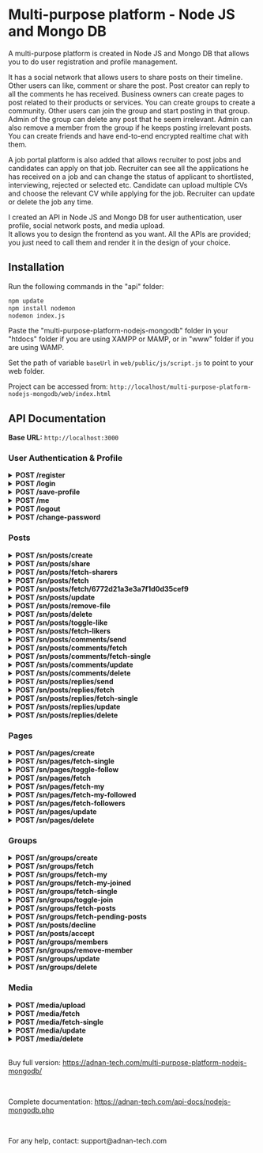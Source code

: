 # Multi-purpose platform - Node JS and Mongo DB

A multi-purpose platform is created in Node JS and Mongo DB that allows you to do user registration and profile management.

It has a social network that allows users to share posts on their timeline. Other users can like, comment or share the post. Post creator can reply to all the comments he has received. Business owners can create pages to post related to their products or services. You can create groups to create a community. Other users can join the group and start posting in that group. Admin of the group can delete any post that he seem irrelevant. Admin can also remove a member from the group if he keeps posting irrelevant posts. You can create friends and have end-to-end encrypted realtime chat with them.

A job portal platform is also added that allows recruiter to post jobs and candidates can apply on that job. Recruiter can see all the applications he has received on a job and can change the status of applicant to shortlisted, interviewing, rejected or selected etc. Candidate can upload multiple CVs and choose the relevant CV while applying for the job. Recruiter can update or delete the job any time.

I created an API in Node JS and Mongo DB for user authentication, user profile, social network posts, and media upload.  
It allows you to design the frontend as you want. All the APIs are provided; you just need to call them and render it in the design of your choice.

## Installation

Run the following commands in the "api" folder:

```bash
npm update
npm install nodemon
nodemon index.js
```

Paste the "multi-purpose-platform-nodejs-mongodb" folder in your "htdocs" folder if you are using XAMPP or MAMP, or in "www" folder if you are using WAMP.

Set the path of variable ```baseUrl``` in ```web/public/js/script.js``` to point to your web folder.

Project can be accessed from: `http://localhost/multi-purpose-platform-nodejs-mongodb/web/index.html`

## API Documentation

**Base URL:** `http://localhost:3000`

### User Authentication & Profile

<details>
  <summary><b>POST /register</b></summary>

**Description:** Register a new user.
### Arguments
- **name** (string): Required. Name of user.
- **email** (string): Required. Email of user.
- **password** (string): Required. Password of user.
### Example Request
```bash
curl -X POST http://localhost:3000/register \
-d "name=Adnan&email=adnan@gmail.com&password=adnan"
```
### Status Codes
- **200 OK:** Request successful.

### Response

```json
{
    "status": "success",
    "message": "Account has been registered. You can login now."
}
```
- **200 OK:** Request successful.

### Response

```json
{
    "status": "error",
    "message": "Email already exists."
}
```
</details>

<details>
  <summary><b>POST /login</b></summary>

**Description:** Logs-in a user.
### Arguments
- **email** (string): Required. Email of user.
- **password** (string): Required. Password of user.
### Example Request
```bash
curl -X POST http://localhost:3000/login \
-d "email=adnan@gmail.com&password=adnan"
```
### Status Codes
- **200 OK:** Request successful.

### Response

```json
{
    "status": "success",
    "message": "Login successfully.",
    "accessToken": "eyJhbGciOiJIUzI1NiIsInR5cCI6IkpXVCJ9.eyJ1c2VySWQiOiI2Nz",
    "user": {
        "_id": "676db209053557d2d7b23de5",
        "name": "Adnan Afzal",
        "email": "adnan@gmail.com"
    }
}
```
</details>

<details>
  <summary><b>POST /save-profile</b></summary>

**Description:** Update user name or profile image.
### Headers
- **Authorization:** Required. Bearer {token}
- **Content-Type:** Required. multipart/form-data
### Arguments
- **name** (string): Required. Name of user.
- **profileImage** (file): Optional. New profile image.
### Example Request
```bash
curl -X POST http://localhost:3000/save-profile \
-H "Authorization: Bearer eyJhbGciOiJIUzI1NiIsInR5cCI6IkpXVCJ9.eyJ1c2VySWQiOiI2Nz" \
-H "Content-Type: multipart/form-data" \
-F "profileImage=@path/to/your/file.jpg" \
-F "name=Adnan"
```
### Status Codes
- **200 OK:** Request successful.

### Response

```json
{
    "status": "success",
    "message": "Profile has been updated.",
    "profileImage": {
        "size": 577210,
        "path": "http://localhost:3000/uploads/public/profiles/Photo0032.JPG",
        "name": "Photo0032.JPG",
        "type": "image/jpeg"
    }
}
```
</details>

<details>
  <summary><b>POST /me</b></summary>

**Description:** Returns the authenticated user.
### Headers
- **Authorization:** Required. Bearer {token}
### Example Request
```bash
curl -X POST http://localhost:3000/me \
-H "Authorization: Bearer eyJhbGciOiJIUzI1NiIsInR5cCI6IkpXVCJ9.eyJ1c2VySWQiOiI2Nz"
```
### Status Codes
- **200 OK:** Request successful.

### Response

```json
{
    "status": "success",
    "message": "Data has been fetched.",
    "user": {
        "_id": "676db209053557d2d7b23de5",
        "name": "Adnan Afzal",
        "email": "adnan@gmail.com",
        "profileImage": "http://localhost:3000/uploads/public/profiles/Photo0032.JPG"
    },
    "unreadNotifications": 0
}
```
</details>

<details>
  <summary><b>POST /logout</b></summary>

**Description:** Logs-out the user.
### Headers
- **Authorization:** Required. Bearer {token}
### Example Request
```bash
curl -X POST http://localhost:3000/logout \
-H "Authorization: Bearer eyJhbGciOiJIUzI1NiIsInR5cCI6IkpXVCJ9.eyJ1c2VySWQiOiI2Nz"
```
### Status Codes
- **200 OK:** Request successful.

### Response

```json
{
    "status": "success",
    "message": "Logout successfully."
}
```
</details>

<details>
  <summary><b>POST /change-password</b></summary>

**Description:** Change password of user.
### Headers
- **Authorization:** Required. Bearer {token}
### Arguments
- **password** (string): Required. Current password of user.
- **newPassword** (string): Required. New password of user.
- **confirmPassword** (string): Required. Re-type new password.
### Example Request
```bash
curl -X POST http://localhost:3000/change-password \
-H "Authorization: Bearer eyJhbGciOiJIUzI1NiIsInR5cCI6IkpXVCJ9.eyJ1c2VySWQiOiI2Nz" \
-d "password=adnan&newPassword=adnan565&confirmPassword=adnan565"
```
### Status Codes
- **200 OK:** Request successful.

### Response

```json
{
    "status": "success",
    "message": "Password has been changed."
}
```
</details>

### Posts

<details>
  <summary><b>POST /sn/posts/create</b></summary>

**Description:** Creates a new social network post.
### Headers
- **Authorization:** Required. Bearer {token}
- **Content-Type:** Required. multipart/form-data
### Arguments
- **caption** (string): Optional. Caption of post.
- **type** (string): Required. ["post", "shared", "page", "group"]
- **pageId** (string): Optional. Page ID, in case the post is being posted on a page.
- **groupId** (string): Optional. Group ID, in case the post is being posted on a group.
- **files[]** (Array of files): Optional. Images or videos in post.
### Example Request
```bash
curl -X POST http://localhost:3000/sn/posts/create \
-H "Authorization: Bearer eyJhbGciOiJIUzI1NiIsInR5cCI6IkpXVCJ9.eyJ1c2VySWQiOiI2Nz" \
-H "Content-Type: multipart/form-data" \
-F "caption=My first post" \
-F "files[]=[@path/to/your/file.jpg]"
```
### Status Codes
- **200 OK:** Request successful.

### Response

```json
{
    "status": "success",
    "message": "Post has been created.",
    "post": {
        "_id": "6772d2573e3a7f1d0d35cefa",
        "caption": "My first post",
        "type": "post",
        "files": [
            {
                "name": "799226c3-2ef0-41ee-9dcb-3cd3f0029055.MP4",
                "size": 4545977,
                "type": "video/mp4",
                "path": "http://localhost:3000/uploads/public/posts/3cd3f0029055.MP4"
            }
        ],
        "views": 0,
        "likes": 0,
        "comments": 0,
        "shares": 0,
        "createdAt": "12/30/2024, 10:03:19 PM",
        "updatedAt": "12/30/2024, 10:03:19 PM",
        "user": {
            "_id": "676db209053557d2d7b23de5",
            "name": "Adnan Afzal",
            "email": "adnan@gmail.com",
            "profileImage": "http://localhost:3000/uploads/public/profiles/Photo0032.JPG"
        }
    }
}
```
</details>

<details>
  <summary><b>POST /sn/posts/share</b></summary>

**Description:** Shares a post on your timeline.
### Headers
- **Authorization:** Required. Bearer {token}
### Arguments
- **_id** (string): Required. ID of post that needs to be shared.
- **caption** (string): Optional. Caption of post.
### Example Request
```bash
curl -X POST http://localhost:3000/sn/posts/share \
-H "Authorization: Bearer eyJhbGciOiJIUzI1NiIsInR5cCI6IkpXVCJ9.eyJ1c2VySWQiOiI2Nz" \
-d "_id=6773799669bb298f68d9a833" \
-d "caption=Sharing"
```
### Status Codes
- **200 OK:** Request successful.

### Response

```json
{
    "status": "success",
    "message": "Post has been shared."
}
```
</details>

<details>
  <summary><b>POST /sn/posts/fetch-sharers</b></summary>

**Description:** Fetch users who has shared the post.
### Arguments
- **_id** (string): Required. ID of post.
- **page** (Integer): Required. Required for pagination.
### Example Request
```bash
curl -X POST http://localhost:3000/sn/posts/fetch-sharers \
-d "_id=6773799669bb298f68d9a833" \
-d "page=1"
```
### Status Codes
- **200 OK:** Request successful.

### Response

```json
{
    "status": "success",
    "message": "Data has been fetched.",
    "sharers": [
        {
            "_id": "67738f67d5b017474582ef02",
            "postId": "6773799669bb298f68d9a833",
            "user": {
                "_id": "676db209053557d2d7b23de5",
                "name": "Adnan Afzal",
                "email": "adnan@gmail.com",
                "profileImage": "http://localhost:3000/uploads/public/profiles/Photo0032.JPG"
            },
            "createdAt": "12/31/2024, 11:29:59 AM"
        }
    ]
}
```
</details>

<details>
  <summary><b>POST /sn/posts/fetch</b></summary>

**Description:** Fetch all the posts from social network.
### Arguments
- **userId** (string): Optional. ID of user to return that user's posts only.
- **page** (Integer): Required. Required for pagination.
### Example Request
```bash
curl -X POST http://localhost:3000/sn/posts/fetch \
-d "page=1"
```
### Status Codes
- **200 OK:** Request successful.

### Response

```json
{
    "status": "success",
    "message": "Data has been fetched.",
    "posts": [
        {
            "_id": "6773880c5c988c96aeff94f1",
            "user": {
                "_id": "676db209053557d2d7b23de5",
                "name": "Adnan Afzal",
                "email": "adnan@gmail.com",
                "profileImage": "http://localhost:3000/uploads/public/profiles/Photo0032.JPG"
            },
            "caption": "Check this out.",
            "type": "shared",
            "sharedPost": {
                "_id": "6773799669bb298f68d9a833",
                "user": {
                    "_id": "676db209053557d2d7b23de5",
                    "name": "Adnan Afzal",
                    "email": "adnan@gmail.com",
                    "profileImage": "http://localhost:3000/uploads/public/profiles/Photo0032.JPG"
                },
                "caption": "Test",
                "type": "post",
                "files": [],
                "views": 0,
                "likes": 1,
                "comments": 0,
                "shares": 1,
                "hasLiked": false,
                "createdAt": "12/31/2024, 9:56:54 AM"
            },
            "files": [
                {
                    "name": "Screenshot 2024-12-31 at 9.14. AM.png",
                    "size": 87437,
                    "type": "image/png",
                    "path": "http://localhost:3000/uploads/public/posts/6773799669bb298f68d9a833/Screenshot 2024-12-31 at 9.14. AM.png"
                }
            ],
            "views": 0,
            "likes": 1,
            "comments": 0,
            "shares": 0,
            "hasLiked": true,
            "createdAt": "12/31/2024, 10:58:36 AM"
        }
    ]
}
```
</details>

<details>
  <summary><b>POST /sn/posts/fetch/6772d21a3e3a7f1d0d35cef9</b></summary>

**Description:** Fetch single post.
### Parameters
- **_id** (string): Required. ID of post.
### Example Request
```bash
curl -X POST http://localhost:3000/sn/posts/fetch/6772d21a3e3a7f1d0d35cef9
```
### Status Codes
- **200 OK:** Request successful.

### Response

```json
{
    "status": "success",
    "message": "Data has been fetched.",
    "posts": [
        {
            "_id": "6772d21a3e3a7f1d0d35cef9",
            "user": {
                "_id": "676db209053557d2d7b23de5",
                "name": "Adnan Afzal",
                "email": "adnan@gmail.com",
                "profileImage": "http://localhost:3000/uploads/public/profiles/Photo0032.JPG"
            },
            "caption": "test",
            "type": "post",
            "files": [],
            "views": 0,
            "likes": 0,
            "comments": 0,
            "shares": 0,
            "hasLiked": false,
            "createdAt": "12/30/2024, 10:02:18 PM"
        }
    ]
}
```
</details>

<details>
  <summary><b>POST /sn/posts/update</b></summary>

**Description:** Updates a post.
### Headers
- **Authorization:** Required. Bearer {token}
- **Content-Type:** Required. multipart/form-data
### Arguments
- **_id** (string): Required. ID of post that needs to be updated.
- **caption** (string): Optional. Caption of post.
- **files[]** ( Array of files): Optional. Images or videos in post.
### Example Request
```bash
curl -X POST http://localhost:3000/sn/posts/update \
-H "Authorization: Bearer eyJhbGciOiJIUzI1NiIsInR5cCI6IkpXVCJ9.eyJ1c2VySWQiOiI2Nz" \
-H "Content-Type: multipart/form-data" \
-F "caption=My updated post" \
-F "files[]=[@path/to/your/file.jpg]"
```
### Status Codes
- **200 OK:** Request successful.

### Response

```json
{
    "status": "success",
    "message": "Post has been updated."
}
```
</details>

<details>
  <summary><b>POST /sn/posts/remove-file</b></summary>

**Description:** Removes a file from the post.
### Headers
- **Authorization:** Required. Bearer {token}
### Arguments
- **_id** (string): Required. ID of post.
- **path** (string): Optional. The path of file.
### Example Request
```bash
curl -X POST http://localhost:3000/sn/posts/remove-file \
-H "Authorization: Bearer eyJhbGciOiJIUzI1NiIsInR5cCI6IkpXVCJ9.eyJ1c2VySWQiOiI2Nz" \
-d "_id=6772d21a3e3a7f1d0d35cef9" \
-d "path=http://localhost:3000/uploads/public/posts/6772d21a3e3a7f1d0d35cef9/image.png"
```
### Status Codes
- **200 OK:** Request successful.

### Response

```json
{
    "status": "success",
    "message": "File has been removed."
}
```
</details>

<details>
  <summary><b>POST /sn/posts/delete</b></summary>

**Description:** Delete the post.
### Headers
- **Authorization:** Required. Bearer {token}
### Arguments
- **_id** (string): Required. ID of post.
### Example Request
```bash
curl -X POST http://localhost:3000/sn/posts/delete \
-H "Authorization: Bearer eyJhbGciOiJIUzI1NiIsInR5cCI6IkpXVCJ9.eyJ1c2VySWQiOiI2Nz" \
-d "_id=6772d21a3e3a7f1d0d35cef9"
```
### Status Codes
- **200 OK:** Request successful.

### Response

```json
{
    "status": "success",
    "message": "Post has been deleted."
}
```
</details>

<details>
  <summary><b>POST /sn/posts/toggle-like</b></summary>

**Description:** Likes or dislikes a post.
### Headers
- **Authorization:** Required. Bearer {token}
### Arguments
- **_id** (string): Required. ID of post.
### Example Request
```bash
curl -X POST http://localhost:3000/sn/posts/toggle-like \
-H "Authorization: Bearer eyJhbGciOiJIUzI1NiIsInR5cCI6IkpXVCJ9.eyJ1c2VySWQiOiI2Nz" \
-d "_id=6772d334ace8f55f58cc3883"
```
### Status Codes
- **200 OK:** Request successful.

### Response

```json
{
    "status": "success",
    "message": "Post has been liked.",
    "type": "liked"
}
```
</details>

<details>
  <summary><b>POST /sn/posts/fetch-likers</b></summary>

**Description:** Fetch all the people who has liked a post.
### Arguments
- **_id** (string): Required. ID of post.
- **page** (Integer): Required. Required for pagination.
### Example Request
```bash
curl -X POST http://localhost:3000/sn/posts/fetch-likers \
-d "_id=6772d334ace8f55f58cc3883" \
-d "page=1"
```
### Status Codes
- **200 OK:** Request successful.

### Response

```json
{
    "status": "success",
    "message": "Data has been fetched.",
    "likers": [
        {
            "_id": "6772d4f76e772a8eff70bb40",
            "user": {
                "_id": "676db209053557d2d7b23de5",
                "name": "Adnan Afzal",
                "email": "adnan@gmail.com",
                "profileImage": "http://localhost:3000/uploads/public/profiles/Photo0032.JPG"
            },
            "createdAt": "12/30/2024, 10:14:31 PM"
        }
    ]
}
```
</details>

<details>
  <summary><b>POST /sn/posts/comments/send</b></summary>

**Description:** Post a comment on a post.
### Headers
- **Authorization:** Required. Bearer {token}
### Arguments
- **_id** (string): Required. ID of post.
- **comment** (string): Required. Comment to be posted.
### Example Request
```bash
curl -X POST http://localhost:3000/sn/posts/comments/send \
-H "Authorization: Bearer eyJhbGciOiJIUzI1NiIsInR5cCI6IkpXVCJ9.eyJ1c2VySWQiOiI2Nz" \
-d "_id=6772d334ace8f55f58cc3883" \
-d "comment=nice"
```
### Status Codes
- **200 OK:** Request successful.

### Response

```json
{
    "status": "success",
    "message": "Comment has been posted.",
    "comment": {
        "_id": "6772d6e66e772a8eff70bb42",
        "user": {
            "_id": "676db209053557d2d7b23de5",
            "name": "Adnan Afzal",
            "profileImage": "http://localhost:3000/uploads/public/profiles/Photo0032.JPG"
        },
        "comment": "nice",
        "replies": 0,
        "createdAt": "12/30/2024, 10:22:46 PM"
    }
}
```
</details>

<details>
  <summary><b>POST /sn/posts/comments/fetch</b></summary>

**Description:** Fetch comments posted on a post.
### Arguments
- **_id** (string): Required. ID of post.
- **page** (Integer): Required. Required for pagination.
### Example Request
```bash
curl -X POST http://localhost:3000/sn/posts/comments/fetch \
-d "_id=6772d334ace8f55f58cc3883" \
-d "page=1"
```
### Status Codes
- **200 OK:** Request successful.

### Response

```json
{
    "status": "success",
    "message": "Comments has been fetched.",
    "comments": [
        {
            "_id": "6772d6e66e772a8eff70bb42",
            "user": {
                "_id": "676db209053557d2d7b23de5",
                "name": "Adnan Afzal",
                "profileImage": "http://localhost:3000/uploads/public/profiles/Photo0032.JPG"
            },
            "comment": "nice",
            "replies": 1,
            "repliesArr": [
                {
                    "_id": "6772d90e6e772a8eff70bb44",
                    "user": {
                        "_id": "676db209053557d2d7b23de5",
                        "name": "Adnan Afzal",
                        "profileImage": "http://localhost:3000/uploads/public/profiles/Photo0032.JPG"
                    },
                    "reply": "Thanks.",
                    "createdAt": "12/30/2024, 10:31:58 PM"
                }
            ],
            "createdAt": "12/30/2024, 10:22:46 PM"
        }
    ]
}
```
</details>

<details>
  <summary><b>POST /sn/posts/comments/fetch-single</b></summary>

**Description:** Fetch single comment.
### Arguments
- **_id** (string): Required. ID of post.
- **page** (Integer): Required. Required for pagination.
### Example Request
```bash
curl -X POST http://localhost:3000/sn/posts/comments/fetch-single \
-d "_id=6772d6e66e772a8eff70bb42" \
-d "page=1"
```
### Status Codes
- **200 OK:** Request successful.

### Response

```json
{
    "status": "success",
    "message": "Comment has been fetched.",
    "comment": {
        "_id": "6772d6e66e772a8eff70bb42",
        "user": {
            "_id": "676db209053557d2d7b23de5",
            "name": "Adnan Afzal",
            "profileImage": "http://localhost:3000/uploads/public/profiles/Photo0032.JPG"
        },
        "comment": "nice",
        "replies": 1,
        "repliesArr": [
            {
                "_id": "6772d90e6e772a8eff70bb44",
                "user": {
                    "_id": "676db209053557d2d7b23de5",
                    "name": "Adnan Afzal",
                    "profileImage": "http://localhost:3000/uploads/public/profiles/Photo0032.JPG"
                },
                "reply": "Thanks.",
                "createdAt": "12/30/2024, 10:31:58 PM"
            }
        ],
        "createdAt": "12/30/2024, 10:22:46 PM"
    }
}
```
</details>

<details>
  <summary><b>POST /sn/posts/comments/update</b></summary>

**Description:** Updates a comment.
### Headers
- **Authorization:** Required. Bearer {token}
### Arguments
- **_id** (string): Required. ID of comment.
- **comment** (string): Required. Updated comment text.
### Example Request
```bash
curl -X POST http://localhost:3000/sn/posts/comments/update \
-H "Authorization: Bearer eyJhbGciOiJIUzI1NiIsInR5cCI6IkpXVCJ9.eyJ1c2VySWQiOiI2Nz" \
-d "_id=6772d6e66e772a8eff70bb42" \
-d "comment=nice"
```
### Status Codes
- **200 OK:** Request successful.

### Response

```json
{
    "status": "success",
    "message": "Comment has been updated."
}
```
</details>

<details>
  <summary><b>POST /sn/posts/comments/delete</b></summary>

**Description:** Deletes my comment.
### Headers
- **Authorization:** Required. Bearer {token}
### Arguments
- **_id** (string): Required. ID of comment.
### Example Request
```bash
curl -X POST http://localhost:3000/sn/posts/comments/delete \
-H "Authorization: Bearer eyJhbGciOiJIUzI1NiIsInR5cCI6IkpXVCJ9.eyJ1c2VySWQiOiI2Nz" \
-d "caption=6772d6e66e772a8eff70bb42"
```
### Status Codes
- **200 OK:** Request successful.

### Response

```json
{
    "status": "success",
    "message": "Comment has been deleted."
}
```
</details>

<details>
  <summary><b>POST /sn/posts/replies/send</b></summary>

**Description:** Sends a reply to a comment.
### Headers
- **Authorization:** Required. Bearer {token}
### Arguments
- **_id** (string): Required. ID of comment.
- **reply** (string): Required. Reply to be posted.
### Example Request
```bash
curl -X POST http://localhost:3000/sn/posts/replies/send \
-H "Authorization: Bearer eyJhbGciOiJIUzI1NiIsInR5cCI6IkpXVCJ9.eyJ1c2VySWQiOiI2Nz" \
-d "_id=6772d6e66e772a8eff70bb42" \
-d "reply=Thanks."
```
### Status Codes
- **200 OK:** Request successful.

### Response

```json
{
    "status": "success",
    "message": "Reply has been posted.",
    "reply": {
        "_id": "6772d90e6e772a8eff70bb44",
        "user": {
            "_id": "676db209053557d2d7b23de5",
            "name": "Adnan Afzal",
            "profileImage": "http://localhost:3000/uploads/public/profiles/Photo0032.JPG"
        },
        "reply": "Thanks.",
        "createdAt": "12/30/2024, 10:31:58 PM"
    }
}
```
</details>

<details>
  <summary><b>POST /sn/posts/replies/fetch</b></summary>

**Description:** Fetch replies on a comment.
### Arguments
- **_id** (string): Required. ID of comment.
- **page** (Integer): Required. Required for pagination.
### Example Request
```bash
curl -X POST http://localhost:3000/sn/posts/replies/fetch \
-d "_id=677243747242a14a24bbf0e4" \
-d "page=1"
```
### Status Codes
- **200 OK:** Request successful.

### Response

```json
{
    "status": "success",
    "message": "Reply has been fetched.",
    "replies": [{
        "_id": "677243747242a14a24bbf0e4",
        "user": {
            "_id": "676db209053557d2d7b23de5",
            "name": "Adnan Afzal",
            "profileImage": "http://localhost:3000/uploads/public/profiles/Photo0032.JPG"
        },
        "reply": "Thanks.",
        "comment": "Nice.",
        "createdAt": "12/30/2024, 11:53:40 AM"
    }]
}
```
</details>

<details>
  <summary><b>POST /sn/posts/replies/fetch-single</b></summary>

**Description:** Fetch single reply on a comment.
### Arguments
- **_id** (string): Required. ID of comment.
- **page** (Integer): Required. Required for pagination.
### Example Request
```bash
curl -X POST http://localhost:3000/sn/posts/replies/fetch-single \
-d "_id=677243747242a14a24bbf0e4" \
-d "page=1"
```
### Status Codes
- **200 OK:** Request successful.

### Response

```json
{
    "status": "success",
    "message": "Reply has been fetched.",
    "reply": {
        "_id": "677243747242a14a24bbf0e4",
        "user": {
            "_id": "676db209053557d2d7b23de5",
            "name": "Adnan Afzal",
            "profileImage": "http://localhost:3000/uploads/public/profiles/Photo0032.JPG"
        },
        "reply": "Thanks.",
        "comment": "Nice.",
        "createdAt": "12/30/2024, 11:53:40 AM"
    }
}
```
</details>

<details>
  <summary><b>POST /sn/posts/replies/update</b></summary>

**Description:** Update your reply.
### Headers
- **Authorization:** Required. Bearer {token}
### Arguments
- **_id** (string): Required. ID of reply.
- **reply** (string): Required. Updated reply text.
### Example Request
```bash
curl -X POST http://localhost:3000/sn/posts/replies/update \
-H "Authorization: Bearer eyJhbGciOiJIUzI1NiIsInR5cCI6IkpXVCJ9.eyJ1c2VySWQiOiI2Nz" \
-d "_id=677243747242a14a24bbf0e4" \
-d "reply=Nice"
```
### Status Codes
- **200 OK:** Request successful.

### Response

```json
{
    "status": "success",
    "message": "Reply has been updated."
}
```
</details>

<details>
  <summary><b>POST /sn/posts/replies/delete</b></summary>

**Description:** Delete my reply.
### Headers
- **Authorization:** Required. Bearer {token}
### Arguments
- **_id** (string): Required. ID of reply.
### Example Request
```bash
curl -X POST http://localhost:3000/sn/posts/replies/delete \
-H "Authorization: Bearer eyJhbGciOiJIUzI1NiIsInR5cCI6IkpXVCJ9.eyJ1c2VySWQiOiI2Nz" \
-d "caption=677243747242a14a24bbf0e4"
```
### Status Codes
- **200 OK:** Request successful.

### Response

```json
{
    "status": "success",
    "message": "Reply has been deleted."
}
```
</details>

### Pages

<details>
  <summary><b>POST /sn/pages/create</b></summary>

**Description:** Creates a new page.
### Headers
- **Authorization:** Required. Bearer {token}
- **Content-Type:** Required. multipart/form-data
### Arguments
- **name** (string): Required. Name of the page.
- **description** (string): Required. A little description about the page.
- **image** (file): Required. Cover photo for the page.
### Example Request
```bash
curl -X POST http://localhost:3000/sn/pages/create \
-H "Authorization: Bearer eyJhbGciOiJIUzI1NiIsInR5cCI6IkpXVCJ9.eyJ1c2VySWQiOiI2Nz" \
-H "Content-Type: multipart/form-data" \
-F "name=My page" \
-F "description=My page" \
-F "image=@path/to/your/file.jpg"
```
### Status Codes
- **200 OK:** Request successful.

### Response

```json
{
    "status": "success",
    "message": "Page has been created.",
    "page": {
        "_id": "67790963dd4859ee4d380471",
        "name": "My page",
        "description": "My page",
        "userId": "677501e0300a154edcd8f40c",
        "followers": 0,
        "image": {
            "path": "http://localhost:3000/uploads/public/pages/8126855cd4c9.png",
            "name": "Photo0032.JPG",
            "size": 577210
        },
        "createdAt": "Sat, 04 Jan 2025 10:11:47 GMT",
        "updatedAt": "Sat, 04 Jan 2025 10:11:47 GMT",
    }
}
```
</details>

<details>
  <summary><b>POST /sn/pages/fetch-single</b></summary>

**Description:** Fetch detail of a page.
### Headers
- **Authorization:** Optional. Bearer {token}
### Arguments
- **_id** (string): Required. ID of page.
- **page** (Integer): Required. Required for pagination.
### Example Request
```bash
curl -X POST http://localhost:3000/sn/pages/fetch-single \
-d "_id=67790963dd4859ee4d380471" \
-d "page=1"
```
### Status Codes
- **200 OK:** Request successful.

### Response

```json
{
    "status": "success",
    "message": "Data has been fetched.",
    "page": {
        "_id": "67790963dd4859ee4d380471",
        "name": "test",
        "description": "test",
        "user": {
            "_id": "677501e0300a154edcd8f40c",
            "name": "Adnan",
            "profileImage": "http://localhost:3000/uploads/public/profiles/IMG_1130.jpg"
        },
        "followersCount": 1,
        "image": "http://localhost:3000/uploads/public/pages/8126855cd4c9.png",
        "isFollowing": true,
        "isMyPage": true,
        "createdAt": "1/4/2025, 3:11:47 PM",
        "followers": [
            {
                "_id": "67790b4bb593e623fe120e72",
                "userId": "677501e0300a154edcd8f40c",
                "name": "Adnan",
                "profileImage": "http://localhost:3000/uploads/public/profiles/IMG_1130.jpg",
                "createdAt": "1/4/2025, 3:19:55 PM"
            }
        ],
        "posts": [
            {
                "_id": "67790acadd4859ee4d380472",
                "user": {
                    "_id": "677501e0300a154edcd8f40c",
                    "name": "Adnan",
                    "email": "adnan@gmail.com",
                    "profileImage": "http://localhost:3000/uploads/public/profiles/IMG_1130.jpg"
                },
                "caption": "Post in page.",
                "type": "page",
                "sharedPost": null,
                "files": [],
                "views": 0,
                "likes": 0,
                "comments": 0,
                "shares": 0,
                "hasLiked": false,
                "createdAt": "1/4/2025, 3:17:46 PM",
                "page": {
                    "_id": "67790963dd4859ee4d380471",
                    "name": "test",
                    "followers": 1,
                    "image": "http://localhost:3000/uploads/public/pages/8126855cd4c9.png"
                }
            }
        ]
    }
}
```
</details>

<details>
  <summary><b>POST /sn/pages/toggle-follow</b></summary>

**Description:** Follow or unfollow a page.
### Headers
- **Authorization:** Required. Bearer {token}
### Arguments
- **_id** (string): Required. ID of page.
### Example Request
```bash
curl -X POST http://localhost:3000/sn/pages/toggle-follow \
-H "Authorization: Bearer eyJhbGciOiJIUzI1NiIsInR5cCI6IkpXVCJ9.eyJ1c2VySWQiOiI2Nz" \
-d "_id=67790963dd4859ee4d380471"
```
### Status Codes
- **200 OK:** Request successful.

### Response

```json
{
    "status": "success",
    "message": "Page has been followed."
}
```
</details>

<details>
  <summary><b>POST /sn/pages/fetch</b></summary>

**Description:** Fetch pages.
### Arguments
- **query** (string): Optional. Search by page name.
- **page** (Integer): Required. Required for pagination.
### Example Request
```bash
curl -X POST http://localhost:3000/sn/pages/fetch \
-d "query=test" \
-d "page=1"
```
### Status Codes
- **200 OK:** Request successful.

### Response

```json
{
    "status": "success",
    "message": "Data has been fetched.",
    "pages": [
        {
            "_id": "67790963dd4859ee4d380471",
            "name": "test",
            "description": "test",
            "status": "active",
            "userId": "677501e0300a154edcd8f40c",
            "followers": 1,
            "isFollowed": false,
            "image": "http://localhost:3000/uploads/public/pages/8126855cd4c9.png",
            "createdAt": "1/4/2025, 3:11:47 PM"
        }
    ]
}
```
</details>

<details>
  <summary><b>POST /sn/pages/fetch-my</b></summary>

**Description:** Fetch pages that I own.
### Headers
- **Authorization:** Required. Bearer {token}
### Arguments
- **query** (string): Optional. Search by page name.
- **page** (Integer): Required. Required for pagination.
### Example Request
```bash
curl -X POST http://localhost:3000/sn/pages/fetch-my \
-H "Authorization: Bearer eyJhbGciOiJIUzI1NiIsInR5cCI6IkpXVCJ9.eyJ1c2VySWQiOiI2Nz" \
-d "query=test" \
-d "page=1"
```
### Status Codes
- **200 OK:** Request successful.

### Response

```json
{
    "status": "success",
    "message": "Data has been fetched.",
    "pages": [
        {
            "_id": "67790963dd4859ee4d380471",
            "name": "test",
            "description": "test",
            "status": "active",
            "userId": "677501e0300a154edcd8f40c",
            "followers": 1,
            "isFollowed": false,
            "image": "http://localhost:3000/uploads/public/pages/8126855cd4c9.png",
            "createdAt": "1/4/2025, 3:11:47 PM"
        }
    ]
}
```
</details>

<details>
  <summary><b>POST /sn/pages/fetch-my-followed</b></summary>

**Description:** Fetch pages that I am following.
### Headers
- **Authorization:** Required. Bearer {token}
### Arguments
- **query** (string): Optional. Search by page name.
- **page** (Integer): Required. Required for pagination.
### Example Request
```bash
curl -X POST http://localhost:3000/sn/pages/fetch-my-followed \
-H "Authorization: Bearer eyJhbGciOiJIUzI1NiIsInR5cCI6IkpXVCJ9.eyJ1c2VySWQiOiI2Nz" \
-d "query=test" \
-d "page=1"
```
### Status Codes
- **200 OK:** Request successful.

### Response

```json
{
    "status": "success",
    "message": "Data has been fetched.",
    "pages": [
        {
            "_id": "67790963dd4859ee4d380471",
            "name": "test",
            "description": "test",
            "status": "active",
            "userId": "677501e0300a154edcd8f40c",
            "followers": 1,
            "isFollowed": false,
            "image": "http://localhost:3000/uploads/public/pages/8126855cd4c9.png",
            "createdAt": "1/4/2025, 3:11:47 PM"
        }
    ]
}
```
</details>

<details>
  <summary><b>POST /sn/pages/fetch-followers</b></summary>

**Description:** Fetch followers of a page.
### Arguments
- **_id** (string): Required. ID of page.
- **page** (Integer): Required. Required for pagination.
### Example Request
```bash
curl -X POST http://localhost:3000/sn/pages/fetch-followers \
-d "_id=67790963dd4859ee4d380471" \
-d "page=1"
```
### Status Codes
- **200 OK:** Request successful.

### Response

```json
{
    "status": "success",
    "message": "Data has been fetched.",
    "followers": [
        {
            "_id": "67790b4bb593e623fe120e72",
            "userId": "677501e0300a154edcd8f40c",
            "name": "Adnan",
            "profileImage": "http://localhost:3000/uploads/public/profiles/IMG_1130.jpg",
            "createdAt": "1/4/2025, 3:19:55 PM"
        }
    ]
}
```
</details>

<details>
  <summary><b>POST /sn/pages/update</b></summary>

**Description:** Update page created by you.
### Headers
- **Authorization:** Required. Bearer {token}
- **Content-Type:** Required. multipart/form-data
### Arguments
- **_id** (string): Required. ID of page that needs to be updated.
- **name** (string): Required. Name of the page.
- **description** (string): Required. A little description about the page.
- **image** (file): Optional. Cover photo for the page.
### Example Request
```bash
curl -X POST http://localhost:3000/sn/pages/update \
-H "Authorization: Bearer eyJhbGciOiJIUzI1NiIsInR5cCI6IkpXVCJ9.eyJ1c2VySWQiOiI2Nz" \
-H "Content-Type: multipart/form-data" \
-F "_id=67790963dd4859ee4d380471" \
-F "name=My page" \
-F "description=My page" \
-F "image=@path/to/your/file.jpg"
```
### Status Codes
- **200 OK:** Request successful.

### Response

```json
{
    "status": "success",
    "message": "Page has been updated.",
    "page": {
        "name": "My page",
        "description": "My page",
        "updatedAt": "Sat, 04 Jan 2025 12:26:28 GMT",
        "image": {
            "path": "http://localhost:3000/uploads/public/pages/187f9dfe4507.png",
            "name": "Photo0032.JPG",
            "size": 577210
        }
    }
}
```
</details>

<details>
  <summary><b>POST /sn/pages/delete</b></summary>

**Description:** Deletes a page.
### Headers
- **Authorization:** Required. Bearer {token}
### Arguments
- **_id** (string): Required. ID of page that needs to be deleted.
### Example Request
```bash
curl -X POST http://localhost:3000/sn/pages/delete \
-H "Authorization: Bearer eyJhbGciOiJIUzI1NiIsInR5cCI6IkpXVCJ9.eyJ1c2VySWQiOiI2Nz" \
-d "_id=67790963dd4859ee4d380471"
```
### Status Codes
- **200 OK:** Request successful.

### Response

```json
{
    "status": "success",
    "message": "Page has been deleted."
}
```
</details>

### Groups

<details>
  <summary><b>POST /sn/groups/create</b></summary>

**Description:** Creates a new group.
### Headers
- **Authorization:** Required. Bearer {token}
- **Content-Type:** Required. multipart/form-data
### Arguments
- **name** (string): Required. Name of group.
- **description** (string): Required. A little description about the group.
- **image** (file): Required. Cover photo for group.
### Example Request
```bash
curl -X POST http://localhost:3000/sn/groups/create \
-H "Authorization: Bearer eyJhbGciOiJIUzI1NiIsInR5cCI6IkpXVCJ9.eyJ1c2VySWQiOiI2Nz" \
-H "Content-Type: multipart/form-data" \
-F "name=My group" \
-F "description=This is a testing group" \
-F "image=@path/to/your/file.jpg"
```
### Status Codes
- **200 OK:** Request successful.

### Response

```json
{
    "status": "success",
    "message": "Group has been created.",
    "group": {
        "_id": "677f0d36fc4635da9658c8a7",
        "name": "My group",
        "description": "This is a testing group",
        "userId": "677501e0300a154edcd8f40c",
        "members": 0,
        "image": "http://localhost:3000/uploads/public/groups/33028df6434c.png",
        "createdAt": "Wed, 08 Jan 2025 23:41:42 GMT",
        "updatedAt": "Wed, 08 Jan 2025 23:41:42 GMT",
    }
}
```
</details>

<details>
  <summary><b>POST /sn/groups/fetch</b></summary>

**Description:** Fetch groups.
### Headers
- **Authorization:** Optional. Bearer {token}
### Arguments
- **query** (string): Optional. To search group by name.
- **page** (Integer): Required. Required for pagination.
### Example Request
```bash
curl -X POST http://localhost:3000/sn/groups/fetch \
-H "Authorization: Bearer eyJhbGciOiJIUzI1NiIsInR5cCI6IkpXVCJ9.eyJ1c2VySWQiOiI2Nz" \
-d "query=My group" \
-d "page=1"
```
### Status Codes
- **200 OK:** Request successful.

### Response

```json
{
    "status": "success",
    "message": "Data has been fetched.",
    "groups": [
        {
            "_id": "677f0d36fc4635da9658c8a7",
            "name": "My group",
            "description": "This is a testing group",
            "members": 0,
            "isJoined": false,
            "image": "http://localhost:3000/uploads/public/groups/33028df6434c.png",
            "createdAt": "1/9/2025, 4:41:42 AM"
        }
    ]
}
```
</details>

<details>
  <summary><b>POST /sn/groups/fetch-my</b></summary>

**Description:** Fetch my created groups.
### Headers
- **Authorization:** Optional. Bearer {token}
### Arguments
- **query** (string): Optional. To search group by name.
- **page** (Integer): Required. Required for pagination.
### Example Request
```bash
curl -X POST http://localhost:3000/sn/groups/fetch-my \
-H "Authorization: Bearer eyJhbGciOiJIUzI1NiIsInR5cCI6IkpXVCJ9.eyJ1c2VySWQiOiI2Nz" \
-d "query=My group" \
-d "page=1"
```
### Status Codes
- **200 OK:** Request successful.

### Response

```json
{
    "status": "success",
    "message": "Data has been fetched.",
    "groups": [
        {
            "_id": "677f0d36fc4635da9658c8a7",
            "name": "My group",
            "description": "This is a testing group",
            "members": 0,
            "isJoined": false,
            "image": "http://localhost:3000/uploads/public/groups/33028df6434c.png",
            "createdAt": "1/9/2025, 4:41:42 AM"
        }
    ]
}
```
</details>

<details>
  <summary><b>POST /sn/groups/fetch-my-joined</b></summary>

**Description:** Fetch groups I am a member of.
### Headers
- **Authorization:** Optional. Bearer {token}
### Arguments
- **query** (string): Optional. To search group by name.
- **page** (Integer): Required. Required for pagination.
### Example Request
```bash
curl -X POST http://localhost:3000/sn/groups/fetch-my-joined \
-H "Authorization: Bearer eyJhbGciOiJIUzI1NiIsInR5cCI6IkpXVCJ9.eyJ1c2VySWQiOiI2Nz" \
-d "query=My group" \
-d "page=1"
```
### Status Codes
- **200 OK:** Request successful.

### Response

```json
{
    "status": "success",
    "message": "Data has been fetched.",
    "groups": [
        {
            "_id": "677f0d36fc4635da9658c8a7",
            "name": "My group",
            "description": "This is a testing group",
            "members": 0,
            "isJoined": false,
            "image": "http://localhost:3000/uploads/public/groups/33028df6434c.png",
            "createdAt": "1/9/2025, 4:41:42 AM"
        }
    ]
}
```
</details>

<details>
  <summary><b>POST /sn/groups/fetch-single</b></summary>

**Description:** Fetch detail of the group.
### Headers
- **Authorization:** Optional. Bearer {token}
### Arguments
- **_id** (string): Required. ID of group.
- **page** (Integer): Required. Required for pagination on posts.
### Example Request
```bash
curl -X POST http://localhost:3000/sn/groups/fetch-single \
-H "Authorization: Bearer eyJhbGciOiJIUzI1NiIsInR5cCI6IkpXVCJ9.eyJ1c2VySWQiOiI2Nz" \
-d "_id=677f0d36fc4635da9658c8a7" \
-d "page=1"
```
### Status Codes
- **200 OK:** Request successful.

### Response

```json
{
    "status": "success",
    "message": "Data has been fetched.",
    "group": {
        "_id": "677f0d36fc4635da9658c8a7",
        "name": "My group",
        "description": "This is a testing group",
        "membersCount": 1,
        "image": "http://localhost:3000/uploads/public/groups/33028df6434c.png",
        "isMember": false,
        "isAdmin": true,
        "createdAt": "1/9/2025, 4:41:42 AM",
        "members": [
            {
                "_id": "677f10cb32165447fe3b1835",
                "userId": "677ce2c5444f1da568429d03",
                "name": "Adnan 3",
                "profileImage": "",
                "createdAt": "1/9/2025, 4:56:59 AM"
            }
        ],
        "posts": [
            {
                "_id": "677f105632165447fe3b1834",
                "user": {
                    "_id": "677501e0300a154edcd8f40c",
                    "name": "Adnan",
                    "email": "adnan@gmail.com",
                    "profileImage": "http://localhost:3000/uploads/public/profiles/IMG_1130.jpg"
                },
                "caption": "Test",
                "type": "group",
                "status": "published",
                "sharedPost": null,
                "files": [],
                "views": 0,
                "likes": 0,
                "comments": 0,
                "shares": 0,
                "hasLiked": false,
                "createdAt": "1/9/2025, 4:55:02 AM"
            }
        ],
        "pendingPosts": [
            {
                "_id": "677f10eb32165447fe3b1836",
                "user": {
                    "_id": "677ce2c5444f1da568429d03",
                    "name": "Adnan 3",
                    "email": "adnan3@gmail.com",
                    "profileImage": ""
                },
                "caption": "Post by member.",
                "type": "group",
                "status": "pending",
                "sharedPost": null,
                "files": [],
                "views": 0,
                "likes": 0,
                "comments": 0,
                "shares": 0,
                "hasLiked": false,
                "createdAt": "1/9/2025, 4:57:31 AM"
            }
        ],
        "pendingPostsCount": 1
    }
}
```
</details>

<details>
  <summary><b>POST /sn/groups/toggle-join</b></summary>

**Description:** Join or leave the group.
### Headers
- **Authorization:** Required. Bearer {token}
### Arguments
- **_id** (string): Required. ID of group.
### Example Request
```bash
curl -X POST http://localhost:3000/sn/groups/toggle-join \
-H "Authorization: Bearer eyJhbGciOiJIUzI1NiIsInR5cCI6IkpXVCJ9.eyJ1c2VySWQiOiI2Nz" \
-d "_id=677f0d36fc4635da9658c8a7"
```
### Status Codes
- **200 OK:** Request successful.

### Response

```json
{
    "status": "success",
    "message": "Group has been joined."
}
```
</details>

<details>
  <summary><b>POST /sn/groups/fetch-posts</b></summary>

**Description:** Fetch posts of the group.
### Headers
- **Authorization:** Optional. Bearer {token}
### Arguments
- **_id** (string): Required. ID of group.
- **page** (Integer): Required. Required for pagination.
### Example Request
```bash
curl -X POST http://localhost:3000/sn/groups/fetch-posts \
-H "Authorization: Bearer eyJhbGciOiJIUzI1NiIsInR5cCI6IkpXVCJ9.eyJ1c2VySWQiOiI2Nz" \
-d "_id=677f0d36fc4635da9658c8a7" \
-d "page=1"
```
### Status Codes
- **200 OK:** Request successful.

### Response

```json
{
    "status": "success",
    "message": "Data has been fetched.",
    "posts": [
        {
            "_id": "677f105632165447fe3b1834",
            "user": {
                "_id": "677501e0300a154edcd8f40c",
                "name": "Adnan",
                "email": "adnan@gmail.com",
                "profileImage": "http://localhost:3000/uploads/public/profiles/IMG_1130.jpg"
            },
            "caption": "Test",
            "type": "group",
            "status": "published",
            "sharedPost": null,
            "files": [],
            "views": 0,
            "likes": 0,
            "comments": 0,
            "shares": 0,
            "hasLiked": false,
            "createdAt": "1/9/2025, 4:55:02 AM"
        }
    ]
}
```
</details>

<details>
  <summary><b>POST /sn/groups/fetch-pending-posts</b></summary>

**Description:** Fetch pending posts of group members.
### Headers
- **Authorization:** Required. Bearer {token}
### Arguments
- **_id** (string): Required. ID of group.
- **page** (Integer): Required. Required for pagination.
### Example Request
```bash
curl -X POST http://localhost:3000/sn/groups/fetch-pending-posts \
-H "Authorization: Bearer eyJhbGciOiJIUzI1NiIsInR5cCI6IkpXVCJ9.eyJ1c2VySWQiOiI2Nz" \
-d "_id=677f0d36fc4635da9658c8a7" \
-d "page=1"
```
### Status Codes
- **200 OK:** Request successful.

### Response

```json
{
    "status": "success",
    "message": "Data has been fetched.",
    "posts": [
        {
            "_id": "677f105632165447fe3b1834",
            "user": {
                "_id": "677501e0300a154edcd8f40c",
                "name": "Adnan",
                "email": "adnan@gmail.com",
                "profileImage": "http://localhost:3000/uploads/public/profiles/IMG_1130.jpg"
            },
            "caption": "Test",
            "type": "group",
            "status": "published",
            "sharedPost": null,
            "files": [],
            "views": 0,
            "likes": 0,
            "comments": 0,
            "shares": 0,
            "hasLiked": false,
            "createdAt": "1/9/2025, 4:55:02 AM"
        }
    ]
}
```
</details>

<details>
  <summary><b>POST /sn/posts/decline</b></summary>

**Description:** Decline a post of group member.
### Headers
- **Authorization:** Required. Bearer {token}
### Arguments
- **_id** (string): Required. ID of post.
### Example Request
```bash
curl -X POST http://localhost:3000/sn/posts/decline \
-H "Authorization: Bearer eyJhbGciOiJIUzI1NiIsInR5cCI6IkpXVCJ9.eyJ1c2VySWQiOiI2Nz" \
-d "_id=677f10eb32165447fe3b1836"
```
### Status Codes
- **200 OK:** Request successful.

### Response

```json
{
    "status": "success",
    "message": "Post has been declined."
}
```
</details>

<details>
  <summary><b>POST /sn/posts/accept</b></summary>

**Description:** Accepts a post of group member.
### Headers
- **Authorization:** Required. Bearer {token}
### Arguments
- **_id** (string): Required. ID of post.
### Example Request
```bash
curl -X POST http://localhost:3000/sn/posts/accept \
-H "Authorization: Bearer eyJhbGciOiJIUzI1NiIsInR5cCI6IkpXVCJ9.eyJ1c2VySWQiOiI2Nz" \
-d "_id=677f10eb32165447fe3b1836"
```
### Status Codes
- **200 OK:** Request successful.

### Response

```json
{
    "status": "success",
    "message": "Post has been published."
}
```
</details>

<details>
  <summary><b>POST /sn/groups/members</b></summary>

**Description:** Fetch members of the group.
### Headers
- **Authorization:** Optional. Bearer {token}
### Arguments
- **_id** (string): Required. ID of group.
- **page** (Integer): Required. Required for pagination.
### Example Request
```bash
curl -X POST http://localhost:3000/sn/groups/members \
-H "Authorization: Bearer eyJhbGciOiJIUzI1NiIsInR5cCI6IkpXVCJ9.eyJ1c2VySWQiOiI2Nz" \
-d "_id=677f0d36fc4635da9658c8a7" \
-d "page=1"
```
### Status Codes
- **200 OK:** Request successful.

### Response

```json
{
    "status": "success",
    "message": "Data has been fetched.",
    "members": [
        {
            "_id": "677f114932165447fe3b1837",
            "userId": "677ce2c5444f1da568429d03",
            "name": "Adnan 3",
            "profileImage": "",
            "createdAt": "1/9/2025, 4:59:05 AM"
        }
    ]
}
```
</details>

<details>
  <summary><b>POST /sn/groups/remove-member</b></summary>

**Description:** Remove a member from group.
### Headers
- **Authorization:** Required. Bearer {token}
### Arguments
- **_id** (string): Required. ID of member.
### Example Request
```bash
curl -X POST http://localhost:3000/sn/groups/remove-member \
-H "Authorization: Bearer eyJhbGciOiJIUzI1NiIsInR5cCI6IkpXVCJ9.eyJ1c2VySWQiOiI2Nz" \
-d "_id=677f114932165447fe3b1837"
```
### Status Codes
- **200 OK:** Request successful.

### Response

```json
{
    "status": "success",
    "message": "Group member has been removed."
}
```
</details>

<details>
  <summary><b>POST /sn/groups/update</b></summary>

**Description:** Update the group.
### Headers
- **Authorization:** Required. Bearer {token}
- **Content-Type:** Required. multipart/form-data
### Arguments
- **_id** (string): Required. ID of group.
- **name** (string): Required. Name of group.
- **description** (string): Required. A little description about group.
- **image** (file): Optional. Cover photo of group.
### Example Request
```bash
curl -X POST http://localhost:3000/sn/groups/update \
-H "Authorization: Bearer eyJhbGciOiJIUzI1NiIsInR5cCI6IkpXVCJ9.eyJ1c2VySWQiOiI2Nz" \
-H "Content-Type: multipart/form-data" \
-F "_id=677f0d36fc4635da9658c8a7" \
-F "name=My group" \
-F "description=This is a testing group" \
-F "image=@path/to/your/file.jpg"
```
### Status Codes
- **200 OK:** Request successful.

### Response

```json
{
    "status": "success",
    "message": "Group has been updated.",
    "group": {
        "name": "My group",
        "description": "This is a testing group",
        "image": "http://localhost:3000/uploads/public/groups/f523abe9cc1d.png",
        "updatedAt": "Thu, 09 Jan 2025 00:22:18 GMT",
    }
}
```
</details>

<details>
  <summary><b>POST /sn/groups/delete</b></summary>

**Description:** Delete the group.
### Headers
- **Authorization:** Required. Bearer {token}
### Arguments
- **_id** (string): Required. ID of group.
### Example Request
```bash
curl -X POST http://localhost:3000/sn/groups/delete \
-H "Authorization: Bearer eyJhbGciOiJIUzI1NiIsInR5cCI6IkpXVCJ9.eyJ1c2VySWQiOiI2Nz" \
-d "_id=677f0d36fc4635da9658c8a7"
```
### Status Codes
- **200 OK:** Request successful.

### Response

```json
{
    "status": "success",
    "message": "Group has been deleted."
}
```
</details>

### Media

<details>
  <summary><b>POST /media/upload</b></summary>

**Description:** Uploads a new media file.
### Headers
- **Authorization:** Required. Bearer {token}
- **Content-Type:** Required. multipart/form-data
### Arguments
- **title** (string): Optional. Title of media.
- **alt** (string): Optional. Alt attribute for images.
- **caption** (string): Optional. Caption of media.
- **file** (file): Required. Media file.
### Example Request
```bash
curl -X POST http://localhost:3000/media/upload \
-H "Authorization: Bearer eyJhbGciOiJIUzI1NiIsInR5cCI6IkpXVCJ9.eyJ1c2VySWQiOiI2Nz" \
-H "Content-Type: multipart/form-data" \
-F "title=My media" \
-F "alt=My media" \
-F "caption=My media" \
-F "file=@path/to/your/file.jpg"
```
### Status Codes
- **200 OK:** Request successful.

### Response

```json
{
    "status": "success",
    "message": "Media has been uploaded.",
    "media": {
        "_id": "676effbea57ba0808a0da080",
        "title": "My media",
        "alt": "My media",
        "caption": "My media",
        "type": "public",
        "file": {
            "name": "IMG_1130.jpg",
            "path": "http://localhost:3000/uploads/public/media/61eb3c1076a3.jpg",
            "size": 2568669,
            "type": "image/jpeg"
        },
        "userId": "676db209053557d2d7b23de5",
        "createdAt": "12/28/2024, 12:27:58 AM",
        "updatedAt": "12/28/2024, 12:27:58 AM"
    }
}
```
</details>

<details>
  <summary><b>POST /media/fetch</b></summary>

**Description:** Fetch all my uploaded media.
### Headers
- **Authorization:** Required. Bearer {token}
### Arguments
- **page** (Integer): Required. The page number of results to be fetched.
### Example Request
```bash
curl -X POST http://localhost:3000/media/fetch \
-H "Authorization: Bearer eyJhbGciOiJIUzI1NiIsInR5cCI6IkpXVCJ9.eyJ1c2VySWQiOiI2Nz" \
-d "page=1"
```
### Status Codes
- **200 OK:** Request successful.

### Response

```json
{
    "status": "success",
    "message": "Data has been fetched.",
    "media": [
        {
            "_id": "676effbea57ba0808a0da080",
            "title": "My media",
            "alt": "My media",
            "caption": "My media",
            "type": "public",
            "file": {
                "name": "IMG_1130.jpg",
                "path": "http://localhost:3000/uploads/public/media/61eb3c1076a3.jpg",
                "size": 2568669,
                "type": "image/jpeg"
            },
            "userId": "676db209053557d2d7b23de5",
            "createdAt": "12/28/2024, 12:27:58 AM",
            "updatedAt": "12/28/2024, 12:27:58 AM"
        }
    ]
}
```
</details>

<details>
  <summary><b>POST /media/fetch-single</b></summary>

**Description:** Fetch details of my single media file.
### Headers
- **Authorization:** Required. Bearer {token}
### Arguments
- **_id** (string): Required. ID of media file.
### Example Request
```bash
curl -X POST http://localhost:3000/media/fetch-single \
-H "Authorization: Bearer eyJhbGciOiJIUzI1NiIsInR5cCI6IkpXVCJ9.eyJ1c2VySWQiOiI2Nz" \
-d "_id=676effbea57ba0808a0da080"
```
### Status Codes
- **200 OK:** Request successful.

### Response

```json
{
    "status": "success",
    "message": "Data has been fetched.",
    "media": {
        "_id": "676effbea57ba0808a0da080",
        "title": "My media",
        "alt": "My media",
        "caption": "My media",
        "type": "public",
        "file": {
            "name": "IMG_1130.jpg",
            "path": "http://localhost:3000/uploads/public/media/61eb3c1076a3.jpg",
            "size": 2568669,
            "type": "image/jpeg"
        },
        "createdAt": "12/28/2024, 12:27:58 AM",
        "updatedAt": "12/28/2024, 12:27:58 AM"
    }
}
```
</details>

<details>
  <summary><b>POST /media/update</b></summary>

**Description:** Update already uploaded media file.
### Headers
- **Authorization:** Required. Bearer {token}
- **Content-Type:** Required. multipart/form-data
### Arguments
- **_id** (string): Required. ID of media file to be updated.
- **title** (string): Optional. Title of media.
- **alt** (string): Optional. Alt attribute for images.
- **caption** (string): Optional. Caption of media.
- **type** (string): Required. Is the media "public" or "private".
- **file** (file): Optional. Media file.
### Example Request
```bash
curl -X POST http://localhost:3000/media/update \
-H "Authorization: Bearer eyJhbGciOiJIUzI1NiIsInR5cCI6IkpXVCJ9.eyJ1c2VySWQiOiI2Nz" \
-H "Content-Type: multipart/form-data" \
-F "_id=676effbea57ba0808a0da080"
-F "title=My media" \
-F "alt=My media" \
-F "caption=My media" \
-F "type=public" \
-F "file=@path/to/your/file.jpg"
```
### Status Codes
- **200 OK:** Request successful.

### Response

```json
{
    "status": "success",
    "message": "Media has been updated."
}
```
</details>

<details>
  <summary><b>POST /media/delete</b></summary>

**Description:** Delete media file.
### Headers
- **Authorization:** Required. Bearer {token}
### Arguments
- **_id** (string): Required. ID of media file to be deleted.
### Example Request
```bash
curl -X POST http://localhost:3000/media/delete \
-H "Authorization: Bearer eyJhbGciOiJIUzI1NiIsInR5cCI6IkpXVCJ9.eyJ1c2VySWQiOiI2Nz" \
-F "_id=676effbea57ba0808a0da080"
```
### Status Codes
- **200 OK:** Request successful.

### Response

```json
{
    "status": "success",
    "message": "Media has been removed."
}
```
</details>

<br />

Buy full version: https://adnan-tech.com/multi-purpose-platform-nodejs-mongodb/

<br />

Complete documentation: https://adnan-tech.com/api-docs/nodejs-mongodb.php

<br />

<p>For any help, contact: support@adnan-tech.com</p>